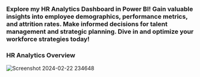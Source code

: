 ### Explore my HR Analytics Dashboard in Power BI! Gain valuable insights into employee demographics, performance metrics, and attrition rates. Make informed decisions for talent management and strategic planning. Dive in and optimize your workforce strategies today!

### HR Analytics Overview
![Screenshot 2024-02-22 234648](https://github.com/Shashankb1910/Power-Bi-Projects/assets/129300507/de993c63-3ff1-4746-ba82-24a7edb96ff8)
